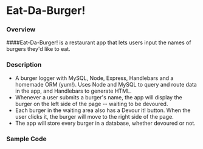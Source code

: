 # Eat-Da-Burger! 

### Overview

####Eat-Da-Burger! is a restaurant app that lets users input the names of burgers they'd like to eat.

### Description

* A burger logger with MySQL, Node, Express, Handlebars and a homemade ORM (yum!). Uses Node and MySQL to query and route data in the app, and Handlebars to generate HTML.
* Whenever a user submits a burger's name, the app will display the burger on the left side of the page -- waiting to be devoured.
* Each burger in the waiting area also has a Devour it! button. When the user clicks it, the burger will move to the right side of the page.
* The app will store every burger in a database, whether devoured or not.

### Sample Code

